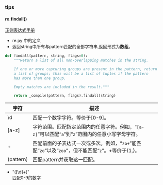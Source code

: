 ### 
###  tips 

#### re.findall()

[正则表达式手册](https://tool.oschina.net/uploads/apidocs/jquery/regexp.html)


- re.py 中的定义
- 返回string中所有与pattern匹配的全部字符串,返回形式为**数组**。
```python
def findall(pattern, string, flags=0):
    """Return a list of all non-overlapping matches in the string.

    If one or more capturing groups are present in the pattern, return
    a list of groups; this will be a list of tuples if the pattern
    has more than one group.

    Empty matches are included in the result."""

    return _compile(pattern, flags).findall(string)
```

| 字符      | 描述                                                         |
| --------- | ------------------------------------------------------------ |
| \d        | 匹配一个数字字符。等价于[0-9]。                              |
| [a-z]     | 字符范围。匹配指定范围内的任意字符。例如，“`[a-z]`”可以匹配“`a`”到“`z`”范围内的任意小写字母字符。 |
| +         | 匹配前面的子表达式一次或多次。例如，“`zo+`”能匹配“`zo`”以及“`zoo`”，但不能匹配“`z`”。+等价于{1,}。 |
| (pattern) | 匹配pattern并获取这一匹配。                                  |

- "([\d]+)"  
匹配0-9的数字

